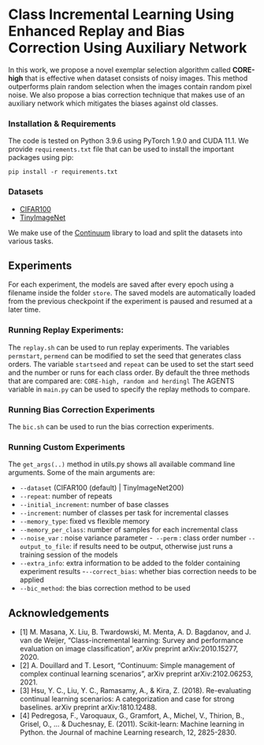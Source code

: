 # Class Incremental Learning Using Enhanced Replay and Bias Correction Using Auxiliary Network
In this work, we propose a novel exemplar selection algorithm called **CORE-high** that is effective when dataset consists of noisy images. This method outperforms plain random selection when the images contain random pixel noise. We also propose a bias correction technique that makes use of an auxiliary network which mitigates the biases against old classes. 

### Installation & Requirements

The code is tested on Python 3.9.6 using PyTorch 1.9.0 and CUDA 11.1. We provide ```requirements.txt``` file that can be used to install the important packages using pip:
```
pip install -r requirements.txt
```

### Datasets
* <a href="https://www.cs.toronto.edu/~kriz/cifar.html" target="_blank">CIFAR100</a>
* <a href="http://cs231n.stanford.edu/reports/2016/pdfs/401_Report.pdf" target="_blank">TinyImageNet</a>

We make use of the <a href='https://github.com/Continvvm/continuum' target="_blank">Continuum</a> library to load and split the datasets into various tasks.  

## Experiments
For each experiment, the models are saved after every epoch using a filename inside the folder ```store```. The saved models are automatically loaded from the previous checkpoint if the experiment is paused and resumed at a later time.

### Running Replay Experiments:
The ```replay.sh``` can be used to run replay experiments. The variables ```permstart```, ```permend``` can be modified to set the seed that generates class orders. The variable ```startseed``` and ```repeat``` can be used to set the start seed and the number or runs for each class order. By default the three methods that are compared are: ```CORE-high, random and herdingl``` The AGENTS variable in ```main.py``` can be used to specify the replay methods to compare. 

### Running Bias Correction Experiments
The ```bic.sh``` can be used to run the bias correction experiments.

### Running Custom Experiments
The ```get_args(..)``` method in utils.py shows all available command line arguments. Some of the main arguments are:
- ```--dataset``` (CIFAR100 (default) | TinyImageNet200)
- ```--repeat```: number of repeats
- ```--initial_increment```: number of base classes
- ```--increment```: number of classes per task for incremental classes
- ```--memory_type```: fixed vs flexible memory
- ```--memory_per_class```: number of samples for each incremental class
- ```--noise_var``` : noise variance parameter
-``` --perm``` : class order number
```--output_to_file```: if results need to be output, otherwise just runs a training session of the models 
- ```--extra_info```: extra information to be added to the folder containing experiment results
-```--correct_bias```: whether bias correction needs to be applied
- ```--bic_method```: the bias correction method to be used

## Acknowledgements
- [1] M. Masana, X. Liu, B. Twardowski, M. Menta, A. D. Bagdanov, and J. van de Weijer, “Class-incremental learning: Survey and performance evaluation on image 
classification”, arXiv preprint arXiv:2010.15277, 2020.
- [2] A. Douillard and T. Lesort, “Continuum: Simple management of complex continual learning  scenarios”,  arXiv  preprint  arXiv:2102.06253, 2021.
- [3] Hsu, Y. C., Liu, Y. C., Ramasamy, A., & Kira, Z. (2018). Re-evaluating continual learning scenarios: A categorization and case for strong baselines. arXiv preprint arXiv:1810.12488.
- [4] Pedregosa, F., Varoquaux, G., Gramfort, A., Michel, V., Thirion, B., Grisel, O., ... & Duchesnay, E. (2011). Scikit-learn: Machine learning in Python. the Journal of machine Learning research, 12, 2825-2830.







